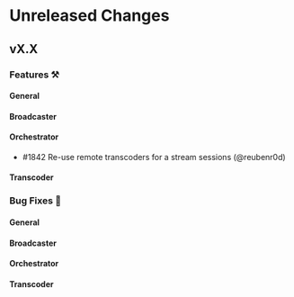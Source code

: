 # Unreleased Changes

## vX.X

### Features ⚒

#### General

#### Broadcaster

#### Orchestrator

- \#1842 Re-use remote transcoders for a stream sessions (@reubenr0d)

#### Transcoder

### Bug Fixes 🐞

#### General

#### Broadcaster

#### Orchestrator

#### Transcoder
